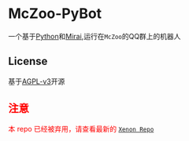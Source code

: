 # McZoo-PyBot
一个基于[Python](https://github.com/python/cpython)和[Mirai](https://github.com/Mirai/Mirai),运行在`McZoo`的QQ群上的机器人

## License
基于[AGPL-v3](https://www.gnu.org/licenses/agpl-3.0.html)开源

## <font color= #FF0000> 注意 <font>
<font color= #FF0000> 本 repo 已经被弃用，请查看最新的 [`Xenon Repo`](https://github.com/McZoo/Xenon) <font>
